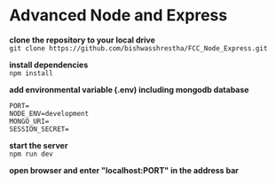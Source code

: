 # Advanced Node and Express

**clone the repository to your local drive**  
`git clone https://github.com/bishwasshrestha/FCC_Node_Express.git`

**install dependencies**  
`npm install`

**add environmental variable (.env) including mongodb database**  
```
PORT=
NODE_ENV=development  
MONGO_URI= 
SESSION_SECRET=
```

**start the server**  
`npm run dev`

**open browser and enter "localhost:PORT" in the address bar**
